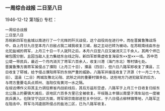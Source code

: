 ### 一周综合战报  二日至八日

1946-12-12
第1版()
专栏：

    一周综合战报
    二日至八日
    苏皖新四军在盐城以南进行了一个光辉的歼灭战役，这个战役尚在进行中，而在晋冀鲁豫战场中，自上月廿九日至本月六日敌占我二城我收复三城，敌之主动已转为被动。在苏皖南线由东台北犯盐城的蒋军，上月三十日一千人就歼之后，本月六日至八日又被消灭三千余人，其两个师已被包围分割，且因当敌人主力集结东台线之际，新四军即乘虚收复海安东××至××一线。苏中范公堤一带民兵，最近一个月内消灭了蒋军六百余人，收复川港（海门东北）等村镇七处。
    晋冀鲁豫方面蒋军虽侵占了濮阳（上月三十日），濮县（四日），但六日八路军即收复了濮县，三日收复了郓城，给予侵占濮阳蒋军的东侧严重的威胁。八路军并接连收复了济源（十一月二十九日）、温县（二日）两城及豫北沁阳、武陟之间的重要村镇多处。这些地方乃进犯敌军的后方，与蒋方重要屯兵点郑州、洛阳仅有黄河一水之隔。
    在绥远傅作义将其主力调往察省内战前线后，其后方益形空虚，八路军于上月三十日收复归绥东北公路上的要镇大滩后，该地区六百多方里已全被收复。平绥路上丰镇以南堡子湾车站也一度被民兵袭入。在陕甘宁边区方面，蒋军胡宗南部进犯关中分区，于八日侵占柳林镇等地，八路军正在阻击中，蒋军马鸿逵部所侵占的盐池二区，已为八路军收复。
